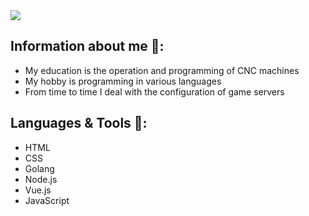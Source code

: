 <img src="https://github-readme-stats.vercel.app/api?username=3ACE-code&&show_icons=true&theme=ayu-mirage&hide=issues&custom_title=Hi I'm 3ACE-code "/>

## Information about me 👋:
- My education is the operation and programming of CNC machines
- My hobby is programming in various languages
- From time to time I deal with the configuration of game servers
## Languages & Tools 🧰:
- HTML
- CSS
- Golang
- Node.js
- Vue.js
- JavaScript
